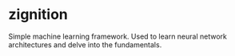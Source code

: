 # zignition
Simple machine learning framework. Used to learn neural network architectures and delve into the fundamentals.
